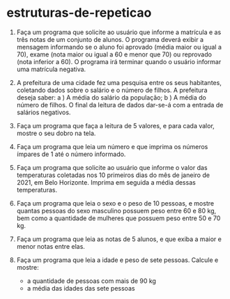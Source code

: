 # estruturas-de-repeticao

1. Faça um programa que solicite ao usuário que informe a matrícula e as três notas de um conjunto de alunos. 
O programa deverá exibir a mensagem informando se o aluno foi aprovado (média maior ou igual a 70), exame 
(nota maior ou igual a 60 e menor que 70) ou reprovado (nota inferior a 60). O programa irá terminar 
quando o usuário informar uma matrícula negativa. 


2. A prefeitura de uma cidade fez uma pesquisa entre os seus habitantes, coletando dados sobre o salário 
e o número de filhos. A prefeitura deseja saber: 
a ) A média do salário da população; 
b ) A média do número de filhos. 
O final da leitura de dados dar-se-á com a entrada de salários negativos. 


3. Faça um programa que faça a leitura de 5 valores, e para cada valor, mostre o seu dobro na tela. 


4. Faça um programa que leia um número e que imprima os números ímpares de 1 até o número informado. 


5. Faça um programa que solicite ao usuário que informe o valor das temperaturas coletadas nos 10 primeiros 
dias do mês de janeiro de 2021, em Belo Horizonte. Imprima em seguida a média dessas temperaturas.


6. Faça um programa que leia o sexo e o peso de 10 pessoas, e mostre quantas pessoas do sexo masculino 
possuem peso entre 60 e 80 kg, bem como a quantidade de mulheres que possuem peso entre 50 e 70 kg.


7. Faça um programa que leia as notas de 5 alunos, e que exiba a maior e menor notas entre elas.


8. Faça um programa que leia a idade e peso de sete pessoas. Calcule e mostre:
	- a quantidade de pessoas com mais de 90 kg
	- a média das idades das sete pessoas
